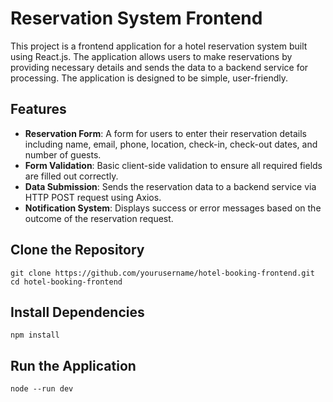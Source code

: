 # Reservation System Frontend

This project is a frontend application for a hotel reservation system built using React.js. The application allows users to make reservations by providing necessary details and sends the data to a backend service for processing. The application is designed to be simple, user-friendly.

## Features

- **Reservation Form**: A form for users to enter their reservation details including name, email, phone, location, check-in, check-out dates, and number of guests.
- **Form Validation**: Basic client-side validation to ensure all required fields are filled out correctly.
- **Data Submission**: Sends the reservation data to a backend service via HTTP POST request using Axios.
- **Notification System**: Displays success or error messages based on the outcome of the reservation request.

## **Clone the Repository**

```
git clone https://github.com/yourusername/hotel-booking-frontend.git
cd hotel-booking-frontend
```
## Install Dependencies

```
npm install
```

## Run the Application

```
node --run dev
```
